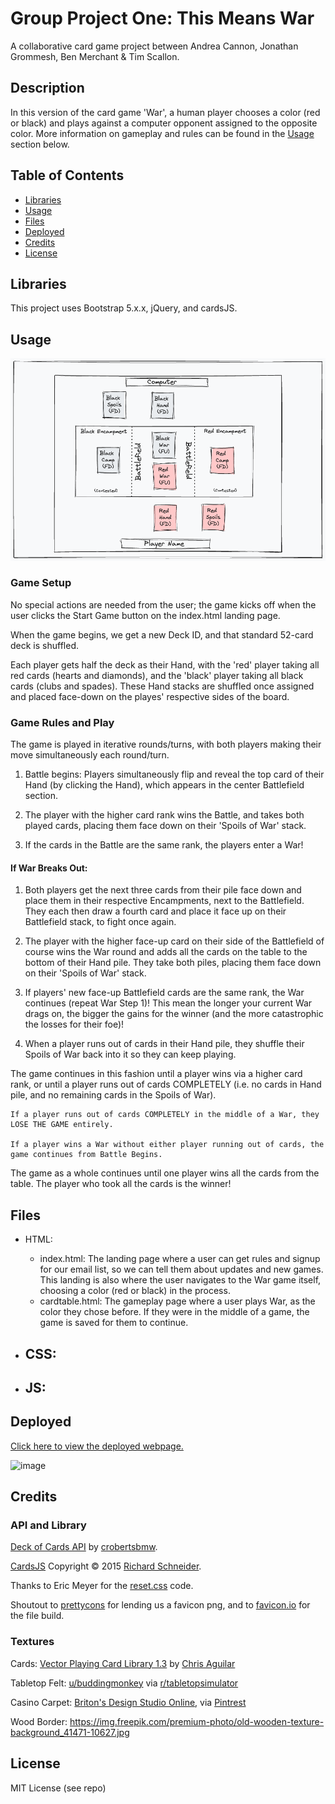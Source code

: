 # Group Project One: This Means War
A collaborative card game project between Andrea Cannon, Jonathan Grommesh, Ben Merchant &amp; Tim Scallon.


## Description
In this version of the card game 'War', a human player chooses a color (red or black) and plays against a computer opponent assigned to the opposite color. More information on gameplay and rules can be found in the [Usage](#usage) section below.

## Table of Contents

- [Libraries](#libraries)
- [Usage](#usage)
- [Files](#files)
- [Deployed](#deployed)
- [Credits](#credits)
- [License](#license)

## Libraries

This project uses Bootstrap 5.x.x, jQuery, and cardsJS. 

## Usage

![image](./assets/war-mockup.png)

### Game Setup

No special actions are needed from the user; the game kicks off when the user clicks the Start Game button on the index.html landing page.

When the game begins, we get a new Deck ID, and that standard 52-card deck is shuffled.

Each player gets half the deck as their Hand, with the 'red' player taking all red cards (hearts and diamonds), and the 'black' player taking all black cards (clubs and spades). These Hand stacks are shuffled once assigned and placed face-down on the playes' respective sides of the board.

### Game Rules and Play

The game is played in iterative rounds/turns, with both players making their move simultaneously each round/turn.

1. Battle begins: Players simultaneously flip and reveal the top card of their Hand (by clicking the Hand), which appears in the center Battlefield section.

2. The player with the higher card rank wins the Battle, and takes both played cards, placing them face down on their 'Spoils of War' stack.

3. If the cards in the Battle are the same rank, the players enter a War!

#### If War Breaks Out:

1. Both players get the next three cards from their pile face down and place them in their respective Encampments, next to the Battlefield. They each then draw a fourth card and place it face up on their Battlefield stack, to fight once again.

2. The player with the higher face-up card on their side of the Battlefield of course wins the War round and adds all the cards on the table to the bottom of their Hand pile. They take both piles, placing them face down on their 'Spoils of War' stack.

3. If players' new face-up Battlefield cards are the same rank, the War continues (repeat War Step 1)! This mean the longer your current War drags on, the bigger the gains for the winner (and the more catastrophic the losses for their foe)!

6. When a player runs out of cards in their Hand pile, they shuffle their Spoils of War back into it so they can keep playing.

The game continues in this fashion until a player wins via a higher card rank, or until a player runs out of cards COMPLETELY (i.e. no cards in Hand pile, and no remaining cards in the Spoils of War).

    If a player runs out of cards COMPLETELY in the middle of a War, they LOSE THE GAME entirely.

    If a player wins a War without either player running out of cards, the game continues from Battle Begins.

<!-- Alternatively, they can turn their last card face up, and these count as their played card in the war -->

The game as a whole continues until one player wins all the cards from the table. The player who took all the cards is the winner!


## Files

- HTML:
    - index.html: The landing page where a user can get rules and signup for our email list, so we can tell them about updates and new games. This landing is also where the user navigates to the War game itself, choosing a color (red or black) in the process.
    - cardtable.html: The gameplay page where a user plays War, as the color they chose before. If they were in the middle of a game, the game is saved for them to continue.

- CSS:
    - 
- JS:
    - 


## Deployed

[Click here to view the deployed webpage.](https://floatingpoint-exaflop.github.io/group-project-one)

![image](./assets/deployed-screenshot.png)


## Credits

### API and Library

[Deck of Cards API](https://www.deckofcardsapi.com/) by [crobertsbmw](https://github.com/crobertsbmw).

[CardsJS](https://richardschneider.github.io/cardsJS/) Copyright © 2015 [Richard Schneider](https://github.com/richardschneider/cardsJS).

Thanks to Eric Meyer for the [reset.css](http://meyerweb.com/eric/tools/css/reset/) code.

Shoutout to [prettycons](https://www.flaticon.com/free-icons/ace-of-spades/) for lending us a favicon png, and to [favicon.io](https://favicon.io/favicon-converter/) for the file build.

### Textures

Cards: [Vector Playing Card Library 1.3](http://code.google.com/p/vectorized-playing-cards/) by [Chris Aguilar](webmaster@totalnonsense.com)

Tabletop Felt: [u/buddingmonkey](https://www.reddit.com/user/buddingmonkey/) via [r/tabletopsimulator](https://www.reddit.com/r/tabletopsimulator/comments/35qk30/i_made_a_felt_tabletop_for_your_custom_large/)

Casino Carpet: [Briton's Design Studio Online](https://www.brintons.net/dso-account/sign-in), via [Pintrest](https://www.pinterest.com/pin/high-energy-colorful-axminster-carpet-designs-for-casino-floor-casinodesign-casinocarpets-casinoc--573223858819239298/)

Wood Border: https://img.freepik.com/premium-photo/old-wooden-texture-background_41471-10627.jpg

## License

MIT License (see repo)